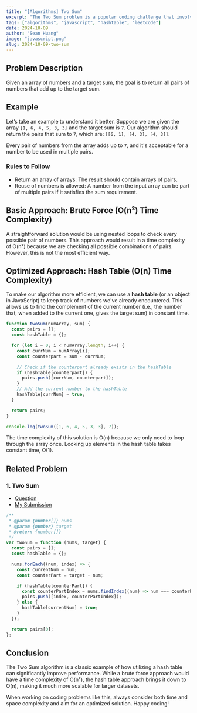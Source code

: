 ```yaml
---
title: "[Algorithms] Two Sum"
excerpt: "The Two Sum problem is a popular coding challenge that involves finding pairs of numbers in an array that add up to a specific sum. This is a great problem to practice your problem-solving skills and reinforce your understanding of hash tables for improving time complexity."
tags: ["algorithms", "javascript", "hashtable", "leetcode"]
date: 2024-10-09
author: "Sean Huang"
image: "javascript.png"
slug: 2024-10-09-two-sum
---
```


## Problem Description

Given an array of numbers and a target sum, the goal is to return all pairs of numbers that add up to the target sum.

## Example

Let’s take an example to understand it better. Suppose we are given the array `[1, 6, 4, 5, 3, 3]` and the target sum is `7`. Our algorithm should return the pairs that sum to `7`, which are: `[[6, 1], [4, 3], [4, 3]]`.

Every pair of numbers from the array adds up to `7`, and it's acceptable for a number to be used in multiple pairs.

### Rules to Follow

- Return an array of arrays: The result should contain arrays of pairs.
- Reuse of numbers is allowed: A number from the input array can be part of multiple pairs if it satisfies the sum requirement.

## Basic Approach: Brute Force (O(n²) Time Complexity)

A straightforward solution would be using nested loops to check every possible pair of numbers. This approach would result in a time complexity of O(n²) because we are checking all possible combinations of pairs. However, this is not the most efficient way.

## Optimized Approach: Hash Table (O(n) Time Complexity)

To make our algorithm more efficient, we can use a **hash table** (or an object in JavaScript) to keep track of numbers we've already encountered. This allows us to find the complement of the current number (i.e., the number that, when added to the current one, gives the target sum) in constant time.

```javascript
function twoSum(numArray, sum) {
  const pairs = [];
  const hashTable = {};

  for (let i = 0; i < numArray.length; i++) {
    const currNum = numArray[i];
    const counterpart = sum - currNum;

    // Check if the counterpart already exists in the hashTable
    if (hashTable[counterpart]) {
      pairs.push([currNum, counterpart]);
    }
    // Add the current number to the hashTable
    hashTable[currNum] = true;
  }

  return pairs;
}

console.log(twoSum([1, 6, 4, 5, 3, 3], 7));
```

The time complexity of this solution is O(n) because we only need to loop through the array once. Looking up elements in the hash table takes constant time, O(1).

## Related Problem

### 1. Two Sum

- [Question](https://leetcode.com/problems/two-sum/description/)
- [My Submission](https://leetcode.com/problems/two-sum/submissions/1431424791)

```javascript
/**
 * @param {number[]} nums
 * @param {number} target
 * @return {number[]}
 */
var twoSum = function (nums, target) {
  const pairs = [];
  const hashTable = {};

  nums.forEach((num, index) => {
    const currentNum = num;
    const counterPart = target - num;

    if (hashTable[counterPart]) {
      const counterPartIndex = nums.findIndex((num) => num === counterPart);
      pairs.push([index, counterPartIndex]);
    } else {
      hashTable[currentNum] = true;
    }
  });

  return pairs[0];
};
```

## Conclusion

The Two Sum algorithm is a classic example of how utilizing a hash table can significantly improve performance. While a brute force approach would have a time complexity of O(n²), the hash table approach brings it down to O(n), making it much more scalable for larger datasets.

When working on coding problems like this, always consider both time and space complexity and aim for an optimized solution. Happy coding!

